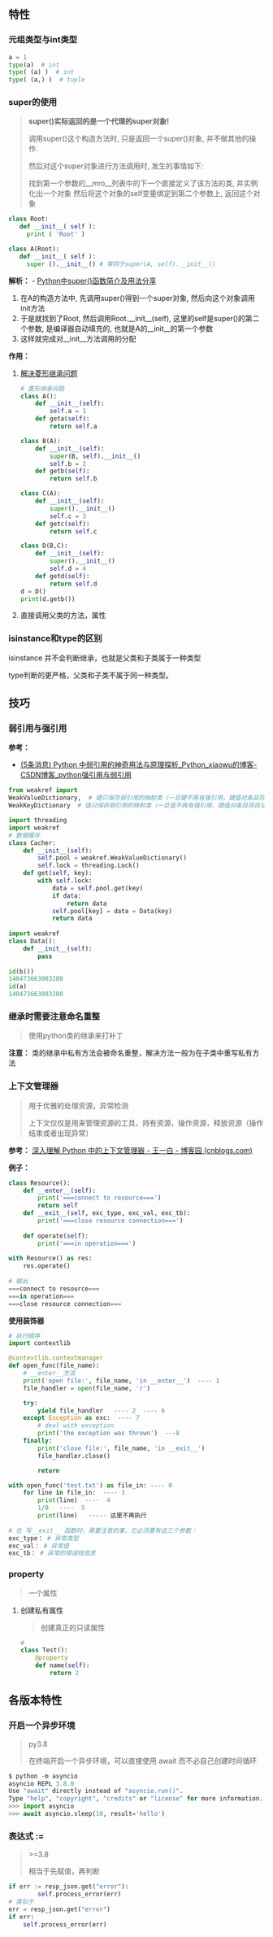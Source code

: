 ## 特性

### 元组类型与int类型

```python
a = 1
type(a)  # int
type( (a) )  # int
type( (a,) )  # tuple	
```

### super的使用

> **super()实际返回的是一个代理的super对象!**
>
> 调用super()这个构造方法时, 只是返回一个super()对象, 并不做其他的操作.
>
> 然后对这个super对象进行方法调用时, 发生的事情如下:
>
> 找到第一个参数的\__mro__列表中的下一个直接定义了该方法的类, 并实例化出一个对象
> 然后将这个对象的self变量绑定到第二个参数上, 返回这个对象

```python
class Root:
   def __init__( self ):
     print ( 'Root' )

class A(Root):
   def __init__( self ):
     super ().__init__() # 等同于super(A, self).__init__()
```

**解析：** - [ Python中super()函数简介及用法分享](https://blog.csdn.net/zzsfqiuyigui/article/details/61672631)

1. 在A的构造方法中, 先调用super()得到一个super对象, 然后向这个对象调用init方法
2. 于是就找到了Root, 然后调用Root.\_\_init\__(self), 这里的self是super()的第二个参数, 是编译器自动填充的, 也就是A的\_\_init__的第一个参数
3. 这样就完成对\__init__方法调用的分配

**作用：**

1. [解决菱形继承问题](https://blog.csdn.net/weixin_43866211/article/details/103599843)

   ```python
   # 菱形继承问题
   class A():
       def __init__(self):
           self.a = 1
       def geta(self):
           return self.a
   
   class B(A):
       def __init__(self):
           super(B, self).__init__()
           self.b = 2
       def getb(self):
           return self.b
   
   class C(A):
       def __init__(self):
           super().__init__()
           self.c = 3
       def getc(self):
           return self.c
   
   class D(B,C):
       def __init__(self):
           super().__init__()
           self.d = 4
       def getd(self):
           return self.d
   d = D()
   print(d.getb())
   ```

2. 直接调用父类的方法，属性



### isinstance和type的区别

isinstance 并不会判断继承，也就是父类和子类属于一种类型

type判断的更严格，父类和子类不属于同一种类型。



## 技巧



### 弱引用与强引用

**参考：**

- [(5条消息) Python 中弱引用的神奇用法与原理探析_Python_xiaowu的博客-CSDN博客_python强引用与弱引用](https://blog.csdn.net/Python_xiaowu/article/details/122014126) 

```python
from weakref import 
WeakValueDictionary,  # 键只保存弱引用的映射类（一旦键不再有强引用，键值对条目将自动消失）
WeakKeyDictionary  # 值只保存弱引用的映射类（一旦值不再有强引用，键值对条目将自动消失）

import threading  
import weakref  
# 数据缓存  
class Cacher:  
    def __init__(self):  
        self.pool = weakref.WeakValueDictionary()  
        self.lock = threading.Lock()  
    def get(self, key):  
        with self.lock:  
            data = self.pool.get(key)  
            if data:  
                return data  
            self.pool[key] = data = Data(key)  
            return data 
        
import weakref
class Data():
    def __init__(self):
        pass
    
id(b())
140473663003280
id(a)
140473663003280
```





### 继承时需要注意命名重整

> 使用python类的继承来打补丁

**注意：** 类的继承中私有方法会被命名重整，解决方法一般为在子类中重写私有方法



### 上下文管理器

> 用于优雅的处理资源，异常检测
>
> 上下文仅仅是用来管理资源的工具，持有资源，操作资源，释放资源（操作结束或者出现异常）

**参考：** [深入理解 Python 中的上下文管理器 - 王一白 - 博客园 (cnblogs.com)](https://www.cnblogs.com/wongbingming/p/10519553.html)

**例子：**

```python
class Resource():
    def __enter__(self):
        print('===connect to resource===')
        return self
    def __exit__(self, exc_type, exc_val, exc_tb):
        print('===close resource connection===')
        
    def operate(self):
        print('===in operation===')
        
with Resource() as res:
    res.operate()
    
# 输出
===connect to resource===
===in operation===
===close resource connection===
```

**使用装饰器**

```python
# 执行顺序
import contextlib

@contextlib.contextmanager
def open_func(file_name):
    # __enter__方法
    print('open file:', file_name, 'in __enter__')  ---- 1
    file_handler = open(file_name, 'r')

    try:
        yield file_handler   ---- 2  ---- 6
    except Exception as exc:  ---- 7
        # deal with exception
        print('the exception was thrown')  ---8
    finally:
        print('close file:', file_name, 'in __exit__')
        file_handler.close()

        return

with open_func('test.txt') as file_in: ---- 0
    for line in file_in:  ---- 3
        print(line)  ----  4
        1/0   ----  5
        print(line)   ----- 这里不再执行
        
# 在 写__exit__ 函数时，需要注意的事，它必须要有这三个参数：
exc_type： # 异常类型
exc_val： # 异常值
exc_tb： # 异常的错误栈信息
```

### property

> 一个属性

1. 创建私有属性

   > 创建真正的只读属性

   ```python
   # 
   class Test():
       @property
       def name(self):
           return 2
   ```

   
   
   
   
   

## 各版本特性

### 开启一个异步环境

> py3.8
>
> 在终端开启一个异步环境，可以直接使用 await 而不必自己创建时间循环

```python
$ python -m asyncio
asyncio REPL 3.8.0
Use "await" directly instead of "asyncio.run()".
Type "help", "copyright", "credits" or "license" for more information.
>>> import asyncio
>>> await asyncio.sleep(10, result='hello')
```

### 表达式 :=

> \>=3.8
>
> 相当于先赋值，再判断

```python
if err := resp_json.get("error"):
        self.process_error(err)
# 类似于
err = resp_json.get("error")
if err:
    self.process_error(err)
```











